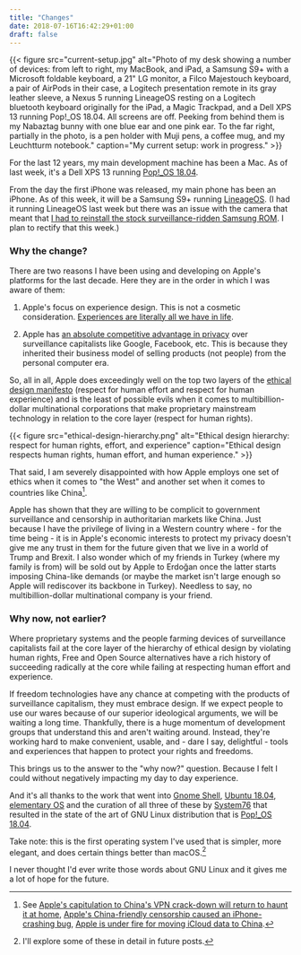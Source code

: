 ```yaml
---
title: "Changes"
date: 2018-07-16T16:42:29+01:00
draft: false
---
```


{{< figure src="current-setup.jpg" alt="Photo of my desk showing a number of devices: from left to right, my MacBook, and iPad, a Samsung S9+ with a Microsoft foldable keyboard, a 21\" LG monitor, a Filco Majestouch keyboard, a pair of AirPods in their case, a Logitech presentation remote in its gray leather sleeve, a Nexus 5 running LineageOS resting on a Logitech bluetooth keyboard originally for the iPad, a Magic Trackpad, and a Dell XPS 13 running Pop!_OS 18.04. All screens are off. Peeking from behind them is my Nabaztag bunny with one blue ear and one pink ear. To the far right, partially in the photo, is a pen holder with Muji pens, a coffee  mug, and my Leuchtturm notebook." caption="My current setup: work in progress." >}}

For the last 12 years, my main development machine has been a Mac. As of last week, it's a Dell XPS 13 running [Pop!_OS 18.04](https://system76.com/pop).

From the day the first iPhone was released, my main phone has been an iPhone. As of this week, it will be a Samsung S9+ running [LineageOS](https://lineageos.org/). (I had it running LineageOS last week but there was an issue with the camera that meant that [I had to reinstall the stock surveillance-ridden Samsung ROM](/2018/07/15/flashing-stock-firmware-onto-a-samsung-galaxy-s9+-sm-g965f-on-ubuntu-18.04-using-heimdall/). I plan to rectify that this week.)

### Why the change?

There are two reasons I have been using and developing on Apple's platforms for the last decade. Here they are in the order in which I was aware of them:

1. Apple's focus on experience design. This is not a cosmetic consideration. [Experiences are literally all we have in life](http://www.breakingthin.gs/this-is-all-there-is.html).

2. Apple has [an absolute competitive advantage in privacy](https://2018.ar.al/notes/apple-vs-google-on-privacy-a-tale-of-absolute-competitive-advantage/) over surveillance capitalists like Google, Facebook, etc. This is because they inherited their business model of selling products (not people) from the personal computer era.

So, all in all, Apple does exceedingly well on the top two layers of the [ethical design manifesto](https://ind.ie/ethical-design) (respect for human effort and respect for human experience) and is the least of possible evils when it comes to multibillion-dollar multinational corporations that make proprietary mainstream technology in relation to the core layer (respect for human rights).

{{< figure src="ethical-design-hierarchy.png" alt="Ethical design hierarchy: respect for human rights, effort, and experience" caption="Ethical design respects human rights, human effort, and human experience." >}}

That said, I am severely disappointed with how Apple employs one set of ethics when it comes to "the West" and another set when it comes to countries like China[^1].

Apple has shown that they are willing to be complicit to government surveillance and censorship in authoritarian markets like China. Just because I have the privilege of living in a Western country where - for the time being - it is in Apple's economic interests to protect my privacy doesn't give me any trust in them for the future given that we live in a world of Trump and Brexit. I also wonder which of my friends in Turkey (where my family is from) will be sold out by Apple to Erdoğan once the latter starts imposing China-like demands (or maybe the market isn't large enough so Apple will rediscover its backbone in Turkey). Needless to say, no multibillion-dollar multinational company is your friend.

### Why now, not earlier?

Where proprietary systems and the people farming devices of surveillance capitalists fail at the core layer of the hierarchy of ethical design by violating human rights, Free and Open Source alternatives have a rich history of succeeding radically at the core while failing at respecting human effort and experience.

If freedom technologies have any chance at competing with the products of surveillance capitalism, they must embrace design. If we expect people to use our wares because of our superior ideological arguments, we will be waiting a long time. Thankfully, there is a huge momentum of development groups that understand this and aren't waiting around. Instead, they're working hard to make convenient, usable, and - dare I say, delightful - tools and experiences that happen to protect your rights and freedoms.

This brings us to the answer to the "why now?" question. Because I felt I could without negatively impacting my day to day experience.

And it's all thanks to the work that went into [Gnome Shell](https://www.gnome.org/gnome-3/), [Ubuntu 18.04](https://arstechnica.com/information-technology/2018/05/ubuntu-18-04-the-return-of-a-familiar-interface-marks-the-best-ubuntu-in-years/), [elementary OS](https://elementary.io/) and the curation of all three of these by [System76](https://system76.com) that resulted in the state of the art of GNU Linux distribution that is [Pop!_OS 18.04](https://system76.com/pop).

Take note: this is the first operating system I've used that is simpler, more elegant, and does certain things better than macOS.[^2]

I never thought I'd ever write those words about GNU Linux and it gives me a lot of hope for the future.

[^1]: See [Apple's capitulation to China's VPN crack-down will return to haunt it at home](https://techcrunch.com/2017/07/30/apples-capitulation-to-chinas-vpn-crack-down-will-return-to-haunt-it-at-home/), [Apple's China-friendly censorship caused an iPhone-crashing bug](https://techcrunch.com/2017/07/30/apples-capitulation-to-chinas-vpn-crack-down-will-return-to-haunt-it-at-home/), [Apple is under fire for moving iCloud data to China](https://sanfrancisco.cbslocal.com/2018/02/28/apple-under-fire-icloud-data-china/).

[^2]: I'll explore some of these in detail in future posts.
